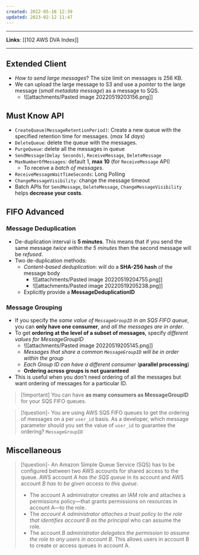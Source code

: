 ```yaml
---
created: 2022-05-16 12:39
updated: 2023-02-12 11:47
---
```

---
**Links**: [[102 AWS DVA Index]]

---
## Extended Client
- *How to send large messages*? The size limit on messages is 256 KB.
- We can upload the large message to S3 and use a *pointer* to the large message (*small metadata message*) as a message to SQS.
	- ![[attachments/Pasted image 20220519203156.png]]

## Must Know API
- `CreateQueue(MessageRetentionPeriod)`: Create a new queue with the specified retention time for messages. (*max 14 days*)
- `DeleteQueue`: delete the queue with the messages.
- `PurgeQueue`: delete all the messages in queue
- `SendMessage(Delay Seconds)`, `ReceiveMessage`, `DeleteMessage`
- `MaxNumberOfMessages`: default 1, **max 10** (for `ReceiveMessage` API)
	- To receive a *batch of messages*.
- `ReceiveMessageWaitTimeSeconds`: Long Polling
- `ChangeMessageVisibility`: change the message timeout
- Batch APIs for `SendMessage`, `DeleteMessage`, `ChangeMessageVisibility` helps **decrease your costs**.

## FIFO Advanced
### Message Deduplication
- De-duplication interval is **5 minutes**. This means that if you send the same message *twice within the 5 minutes* then the second message will be *refused*.
- Two de-duplication methods:
	- *Content-based deduplication*: will do a **SHA-256 hash** of the message body
		- ![[attachments/Pasted image 20220519204755.png]]
		- ![[attachments/Pasted image 20220519205238.png]]
	- Explicitly provide a **MessageDeduplicationID**

### Message Grouping
- If you specify the *same value of `MessageGroupID` in an SQS FIFO queue*, you can **only have one consumer**, and *all the messages are in order*.
- To get **ordering at the level of a subset of messages**, specify *different values for MessageGroupID*
	- ![[attachments/Pasted image 20220519205145.png]]
	- *Messages that share a common `MessageGroupID` will be in order within the group*
	- *Each Group ID can have a different consumer* (**parallel processing**)
	- **Ordering across groups is not guaranteed**
- This is useful when you don't need ordering of all the messages but want ordering of messages for a particular ID.

> [!important] You can have **as many consumers as MessageGroupID** for your SQS FIFO queues.

> [!question]- You are using AWS SQS FIFO queues to get the ordering of messages on a per `user_id` basis. As a developer, which message parameter should you set the value of `user_id` to guarantee the ordering?
> `MessageGroupID`

## Miscellaneous
> [!question]- An Amazon Simple Queue Service (SQS) has to be configured between two AWS accounts for shared access to the queue. AWS account *A has the SQS queue* in its account and AWS account *B has to be given access to this queue*.
> - The account A administrator creates an IAM role and attaches a permissions policy—that grants permissions on resources in account A—to the role.
> - The *account A administrator attaches a trust policy to the role that identifies account B as the principal* who can assume the role.
> - The account *B administrator delegates the permission to assume the role to any users in account B*. This allows users in account B to create or access queues in account A.